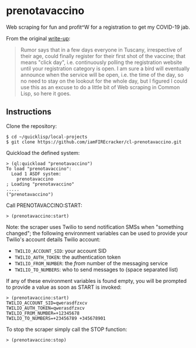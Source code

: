 # prenotavaccino
Web scraping for fun and profit^W for a registration to get my COVID-19 jab.

From the original [write-up](https://matteolandi.net/plan.html#day-2021-06-02):

> Rumor says that in a few days everyone in Tuscany, irrespective of their age,
> could finally register for their first shot of the vaccine; that means "click
> day", i.e. continuously polling the registration website until your
> registration category is open.  I am sure a bird will eventually announce
> when the service will be open, i.e. the time of the day, so no need to stay
> on the lookout for the whole day, but I figured I could use this as an excuse
> to do a little bit of Web scraping in Common Lisp, so here it goes.

## Instructions

Clone the repository:

    $ cd ~/quicklisp/local-projects
    $ git clone https://github.com/iamFIREcracker/cl-prenotavaccino.git

Quickload the defined system:

    > (ql:quickload "prenotavaccino")
    To load "prenotavaccino":
      Load 1 ASDF system:
        prenotavaccino
    ; Loading "prenotavaccino"
    .....
    ("prenotavaccino")

Call PRENOTAVACCINO:START:

    > (prenotavaccino:start)

Note: the scraper uses Twilio to send notification SMSs when "something
changed"; the following environment variables can be used to provide your
Twilio's account details
Twilio account:

- `TWILIO_ACCOUNT_SID`: your account SID
- `TWILIO_AUTH_TOKEN`: the authentication token
- `TWILIO_FROM_NUMBER`: the _from_ number of the messaging service
- `TWILIO_TO_NUMBERS`: who to send messages to (space separated list)

If any of these environment variables is found empty, you will be prompted to
provide a value as soon as START is invoked:

    > (prenotavaccino:start)
    TWILIO_ACCOUNT_SID=qwerasdfzxcv
    TWILIO_AUTH_TOKEN=qwerasdfzxcv
    TWILIO_FROM_NUMBER=+12345678
    TWILIO_TO_NUMBERS=+23456789 +345678901

To stop the scraper simply call the STOP function:

    > (prenotavaccino:stop)
